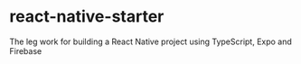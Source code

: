 # react-native-starter
The leg work for building a React Native project using TypeScript, Expo and Firebase
